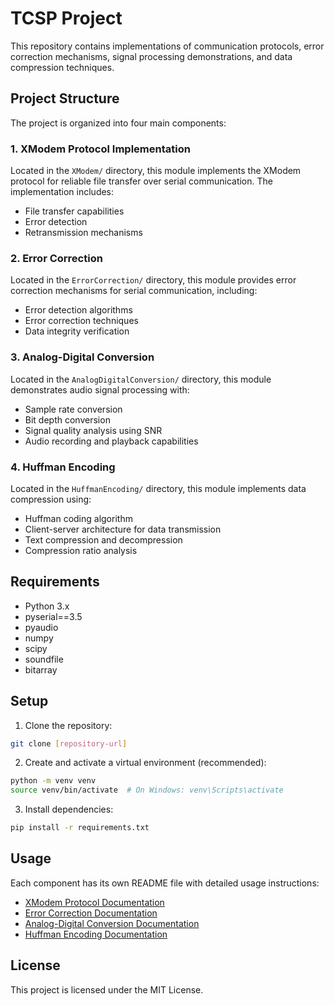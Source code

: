 # TCSP Project

This repository contains implementations of communication protocols, error correction mechanisms, signal processing demonstrations, and data compression techniques.

## Project Structure

The project is organized into four main components:

### 1. XModem Protocol Implementation
Located in the `XModem/` directory, this module implements the XModem protocol for reliable file transfer over serial communication. The implementation includes:
- File transfer capabilities
- Error detection
- Retransmission mechanisms

### 2. Error Correction
Located in the `ErrorCorrection/` directory, this module provides error correction mechanisms for serial communication, including:
- Error detection algorithms
- Error correction techniques
- Data integrity verification

### 3. Analog-Digital Conversion
Located in the `AnalogDigitalConversion/` directory, this module demonstrates audio signal processing with:
- Sample rate conversion
- Bit depth conversion
- Signal quality analysis using SNR
- Audio recording and playback capabilities

### 4. Huffman Encoding
Located in the `HuffmanEncoding/` directory, this module implements data compression using:
- Huffman coding algorithm
- Client-server architecture for data transmission
- Text compression and decompression
- Compression ratio analysis

## Requirements

- Python 3.x
- pyserial==3.5
- pyaudio
- numpy
- scipy
- soundfile
- bitarray

## Setup

1. Clone the repository:
```bash
git clone [repository-url]
```

2. Create and activate a virtual environment (recommended):
```bash
python -m venv venv
source venv/bin/activate  # On Windows: venv\Scripts\activate
```

3. Install dependencies:
```bash
pip install -r requirements.txt
```

## Usage

Each component has its own README file with detailed usage instructions:
- [XModem Protocol Documentation](XModem/README.md)
- [Error Correction Documentation](ErrorCorrection/README.md)
- [Analog-Digital Conversion Documentation](AnalogDigitalConversion/README.md)
- [Huffman Encoding Documentation](HuffmanEncoding/README.md)

## License

This project is licensed under the MIT License.